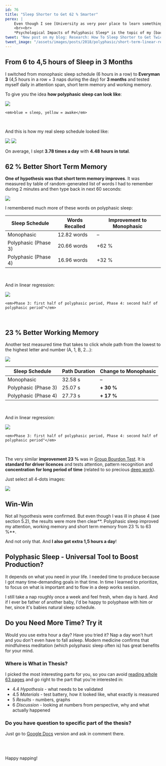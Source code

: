```yaml
---
id: 76
title: "Sleep Shorter to Get 62 % Smarter"
perex: |
    Even though I see [University as very poor place to learn something useful](/blog/2017/11/13/7-tips-you-should-know-before-going-to-university/), I studied Psychology in Brno for 3 years.
    <br><br>
    *Psychological Impacts of Polyphasic Sleep* is the topic of my [bachelor thesis](https://is.muni.cz/th/363896/fss_b/Tomas-Votruba-Psychological-Impacts-of-Polyphasic-Sleep.pdf) I wrote in 2012. In the end it gave me clear answer to question: **can we sleep less than 4,5 hours a night to get smarter?**
tweet: "New post on my blog: Research: How To Sleep Shorter to Get Twice Smarter #polyphasic #sleep #thesis #results"
tweet_image: "/assets/images/posts/2018/polyphasic/short-term-linear-regression.png"
---
```


## From 6 to 4,5 hours of Sleep in 3 Months

I switched from monophasic sleep schedule (6 hours in a row) to **Everyman 3** (4,5 hours in a row + 3 naps during the day) for **3 months** and tested myself daily in attention span, short term memory and working memory.


To give you the idea **how polyphasic sleep can look like**:

<div class="text-center">
    <img src="http://www.openworldmag.com/wp-content/uploads/2015/11/polyphasic-charts.jpg" class="img-thumbnail">

    <em>blue = sleep, yellow = awake</em>
</div>

<br>

And this is how my real sleep schedule looked like:

<img src="/assets/images/posts/2018/polyphasic/phase-a-b.png" class="img-thumbnail">
<img src="/assets/images/posts/2018/polyphasic/phase-b.png" class="img-thumbnail">

<br>

On average, I slept **3.78 times a day** with **4.48 hours in total**.

## 62 % Better Short Term Memory

**One of hypothesis was that short term memory improves**. It was measured by table of random-generated list of words I had to remember during 2 minutes and then type back in next 60 seconds:

<img src="/assets/images/posts/2018/polyphasic/short-term.png" class="img-thumbnail">

<br>

I remembered much more of these words on polyphasic sleep:

<table class="table table-bordered table-responsive">
    <thead class="thead-inverse">
        <tr>
            <th>Sleep Schedule</th>
            <th>Words Recalled</th>
            <th>Improvement to Monophasic</th>
        </tr>
    </thead>
    <tr>
        <td>Monophasic</td>
        <td>12.82 words</td>
        <td>&ndash;</td>
    </tr>
    <tr>
        <td>Polyphasic (Phase 3)</td>
        <td>20.66 words</td>
        <td>+62 %</td>
    </tr>
    <tr>
        <td>Polyphasic (Phase 4)</td>
        <td>16.96 words</td>
        <td>+32 %</td>
    </tr>
</table>

<br>

And in linear regression:

<div class="text-center">
    <img src="/assets/images/posts/2018/polyphasic/short-term-linear-regression.png" class="img-thumbnail">

    <em>Phase 3: first half of polyphasic period, Phase 4: second half of polyphasic period"</em>
</div>

<br>

## 23 % Better Working Memory

Another test measured time that takes to click whole path from the lowest to the highest letter and number (A, 1, B, 2...):

<img src="/assets/images/posts/2018/polyphasic/line.png" class="img-thumbnail">

<br>

<table class="table table-bordered table-responsive">
    <thead class="thead-inverse">
        <tr>
            <th>Sleep Schedule</th>
            <th>Path Duration</th>
            <th>Change to Monophasic</td>
        </tr>
    </thead>
    <tr>
        <td>Monophasic</td>
        <td>32.58 s</td>
        <td>&ndash;</td>
    </tr>
    <tr>
        <td>Polyphasic (Phase 3)</td>
        <td>25.07 s</td>
        <td><strong>+ 30 %</strong></td>
    </tr>
    <tr>
        <td>Polyphasic (Phase 4)</td>
        <td>27.73 s</td>
        <td><strong>+ 17 %</strong></td>
    </tr>
</table>

<br>

And in linear regression:

<div class="text-center">
    <img src="/assets/images/posts/2018/polyphasic/line-linear-regression.png" class="img-thumbnail">

    <em>Phase 3: first half of polyphasic period, Phase 4: second half of polyphasic period"</em>
</div>


<br>

The very similar **improvement 23 %** was in [Group Bourdon Test](https://www.jobtestprep.co.uk/group-bourdon-test). It is **standard for driver licences** and tests attention, pattern recognition and **concentration for long period of time** (related to so precious [deep work](/blog/2017/09/25/3-non-it-books-that-help-you-to-become-better-programmer/#deep-work-by-cal-newport)).

Just select all 4-dots images:

<img src="/assets/images/posts/2018/polyphasic/working.png" class="img-thumbnail">

<br>

## Win-Win

Not all hypothesis were confirmed. But even though I was ill in phase 4 (see section 5.2), the results were more then clear**. Polyphasic sleep improved my attention, working memory and short term memory from 23 % to 63 %**.

And not only that. And **I also got extra 1,5 hours a day**!


## Polyphasic Sleep - Universal Tool to Boost Production?

It depends on what you need in your life. I needed time to produce because I got many time-demanding goals in that time. In time I learned to prioritize, to focus on what is important and to flow in a deep works session.

I still take a nap roughly once a week and feel fresh, when day is hard. And if I ever be father of another baby, I'd be happy to polyphase with him or her, since it's babies natural sleep schedule.

## Do you Need More Time? Try it

Would you use extra hour a day? Have you tried it? Nap a day won't hurt and you don't even have to fall asleep. Modern medicine confirms that mindfulness meditation (which polyphasic sleep often is) has great benefits for your mind.


### Where is What in Thesis?

I picked the most interesting parts for you, so you can avoid [reading whole 63 pages](https://is.muni.cz/th/363896/fss_b/Tomas-Votruba-Psychological-Impacts-of-Polyphasic-Sleep.pdf) and go right to the part that you're interested in:

- 4.4 *Hypothesis* - what needs to be validated
- 4.5 *Materials* - test battery, how it looked like, what exactly is measured
- 5 *Results* - numbers, graphs
- 6 *Discussion* - looking at numbers from perspective, why and what actually happened


### Do you have question to specific part of the thesis?

Just go to [Google Docs](https://docs.google.com/document/d/12gTjk_q403nt9nhqZTo9gsHFB8oZGz_-YpKDJV-ekow/edit?usp=sharing) version and ask in comment there.

<br><br>

Happy napping!

